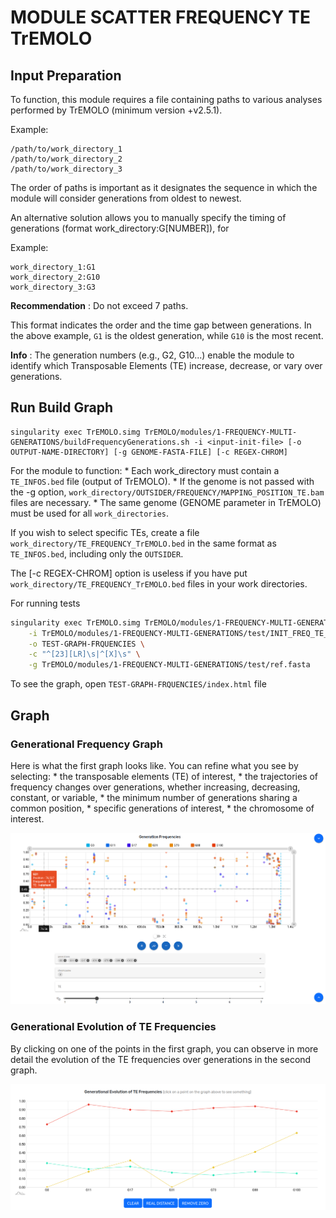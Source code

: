 # MODULE SCATTER FREQUENCY TE TrEMOLO


## Input Preparation

To function, this module requires a file containing paths to various analyses performed by TrEMOLO (minimum version +v2.5.1).

Example:

```
/path/to/work_directory_1
/path/to/work_directory_2
/path/to/work_directory_3
```

The order of paths is important as it designates the sequence in which the module will consider generations from oldest to newest.

An alternative solution allows you to manually specify the timing of generations (format work_directory:G[NUMBER]), for 

Example:

```
work_directory_1:G1
work_directory_2:G10
work_directory_3:G3
```

**Recommendation** : Do not exceed 7 paths.

This format indicates the order and the time gap between generations. In the above example, `G1` is the oldest generation, while `G10` is the most recent.

**Info** : The generation numbers (e.g., G2, G10...) enable the module to identify which Transposable Elements (TE) increase, decrease, or vary over generations.


## Run Build Graph

```
singularity exec TrEMOLO.simg TrEMOLO/modules/1-FREQUENCY-MULTI-GENERATIONS/buildFrequencyGenerations.sh -i <input-init-file> [-o OUTPUT-NAME-DIRECTORY] [-g GENOME-FASTA-FILE] [-c REGEX-CHROM]
```

For the module to function:
    * Each work_directory must contain a `TE_INFOS.bed` file (output of TrEMOLO).
    * If the genome is not passed with the -g option, `work_directory/OUTSIDER/FREQUENCY/MAPPING_POSITION_TE.bam` files are necessary.
    * The same genome (GENOME parameter in TrEMOLO) must be used for all `work_directories`.

If you wish to select specific TEs, create a file `work_directory/TE_FREQUENCY_TrEMOLO.bed` in the same format as `TE_INFOS.bed`, including only the `OUTSIDER`.

The [-c REGEX-CHROM] option is useless if you have put `work_directory/TE_FREQUENCY_TrEMOLO.bed` files in your work directories.

For running tests

```bash
singularity exec TrEMOLO.simg TrEMOLO/modules/1-FREQUENCY-MULTI-GENERATIONS/buildFrequencyGenerations.sh \
    -i TrEMOLO/modules/1-FREQUENCY-MULTI-GENERATIONS/test/INIT_FREQ_TE_TrEMOLO.txt \
    -o TEST-GRAPH-FRQUENCIES \
    -c "^[23][LR]\s|^[X]\s" \
    -g TrEMOLO/modules/1-FREQUENCY-MULTI-GENERATIONS/test/ref.fasta
```

To see the graph, open `TEST-GRAPH-FRQUENCIES/index.html` file


## Graph

### Generational Frequency Graph

Here is what the first graph looks like. You can refine what you see by selecting:
    * the transposable elements (TE) of interest,
    * the trajectories of frequency changes over generations, whether increasing, decreasing, constant, or variable,
    * the minimum number of generations sharing a common position,
    * specific generations of interest,
    * the chromosome of interest.

<img src="img/ex1.png">

### Generational Evolution of TE Frequencies

By clicking on one of the points in the first graph, you can observe in more detail the evolution of the TE frequencies over generations in the second graph.

<img src="img/ex2.png">

